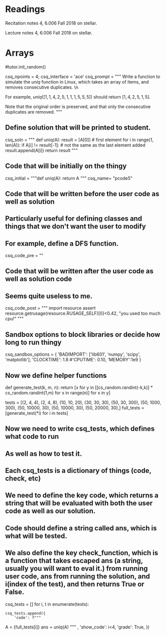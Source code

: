 # Readings 
Recitation notes 4, 6.006 Fall 2018 on stellar.

Lecture notes 4, 6.006 Fall 2018 on stellar.

# Arrays

<python>
#tutor.init_random()
</python>


<question pythoncode>

csq_npoints = 4;
csq_interface = 'ace'
csq_prompt = """
Write a function to simulate the $uniq$ function in Linux, which takes an array of items, and removes consecutive duplicates. \n

For example, $uniq([1, 1, 4, 2, 5, 1, 1, 1, 5, 5, 5])$ should return $[1, 4, 2, 5, 1, 5]$.

Note that the original order is preserved, and that only the consecutive duplicates are removed.
"""

## Define solution that will be printed to student.
csq_soln = """
def uniq(A): 
    result = [A[0]]              # first element
    for i in range(1, len(A)):
        if A[i] != result[-1]:   # not the same as the last element added
            result.append(A[i])
    return result
"""

## Code that will be initially on the thingy
csq_initial = """def uniq(A): 
    return A
"""
csq_name= "pcode5"

## Code that will be written before the user code as well as solution
## Particularly useful for defining classes and things that we don't want the user to modify
## For example, define a DFS function.
csq_code_pre = ""


## Code that will be written after the user code as well as solution code
## Seems quite useless to me.
csq_code_post = """
import resource
assert resource.getrusage(resource.RUSAGE_SELF)[0]<0.42, "you used too much cpu!"
"""


## Sandbox options to block libraries or decide how long to run thingy
csq_sandbox_options = {
    'BADIMPORT': ['lib601', 'numpy', 'scipy', 'matplotlib'], 
     'CLOCKTIME': 1.8 
    #'CPUTIME': 0.10, 
    'MEMORY':1e9
}


## Now we define helper functions
def generate_test(k, m, n):
    return [x for y in [[cs_random.randint(-k,k)] * cs_random.randint(1,m) for x in range(n)] for x in y]

tests = [(2, 4, 4),
         (2, 4, 8),
         (10, 10, 20),
         (30, 30, 30),
         (50, 30, 300),
         (50, 1000, 300),
         (50, 10000, 30),
         (50, 10000, 30),
         (50, 20000, 30),]
full_tests = [generate_test(*i) for i in tests]


## Now we need to write csq_tests, which defines what code to run
## As well as how to test it. 
## Each csq_tests is a dictionary of things (code, check, etc)

## We need to define the key code, which returns a string that will be evaluated with both the user code as well as our solution.
## Code should define a string called ans, which is what will be tested.

## We also define the key check_function, which is a function that takes escaped ans (a string, usually you will want to eval it.) from running user code, ans from running the solution, and i(index of the test), and then returns True or False.

csq_tests = []
for i, t in enumerate(tests):

        
    csq_tests.append({
        'code': f"""
A = {full_tests[i]}
ans = uniq(A)
""" ,
        'show_code': i<4,
        'grade': True,
    })

</question> 

